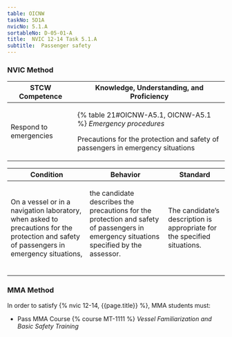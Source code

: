 ```yaml
---
table: OICNW
taskNo: 5D1A
nvicNo: 5.1.A 
sortableNo: D-05-01-A
title:  NVIC 12-14 Task 5.1.A
subtitle:  Passenger safety
---
```






### NVIC Method

<a style="display:none;" onclick="togglevisibility('nvic_methods')" >Show NVIC method.</a>

<div id='nvic_methods' class='show'>

<table>
<thead>
<tr>
<th class='forty'> STCW Competence </th>
<th class='sixty'> Knowledge, Understanding, and Proficiency </th>
</tr>
</thead>

<tbody>
<tr><td markdown='1'>

Respond to emergencies

</td><td markdown='1'>

{% table 21#OICNW-A5.1, OICNW-A5.1 %} *Emergency procedures*

Precautions for the protection and safety of passengers in emergency situations

</td></tr>


</tbody>
</table>


<table>
<thead>
<tr><th class='twenty'>  Condition </th><th class='twenty'> Behavior </th><th  class='sixty'>Standard </th></tr>
</thead>
<tbody >



<tr><td markdown='1'>

On a vessel or in a navigation laboratory, when asked to precautions for the protection and safety of passengers in emergency situations,

</td><td markdown='1'>

the candidate describes the precautions for the protection and safety of passengers in emergency situations specified by the assessor.

<br>

<div class="tooltip" markdown='1'>



</div>


</td><td markdown='1'>

The candidate’s description is appropriate for the specified situations.

</td></tr>
</tbody>
</table>
</div>


### MMA Method

In order to satisfy  {% nvic 12-14, {{page.title}}  %}, MMA students must:

* Pass MMA Course {% course MT-1111 %}  *Vessel Familiarization and Basic Safety Training*